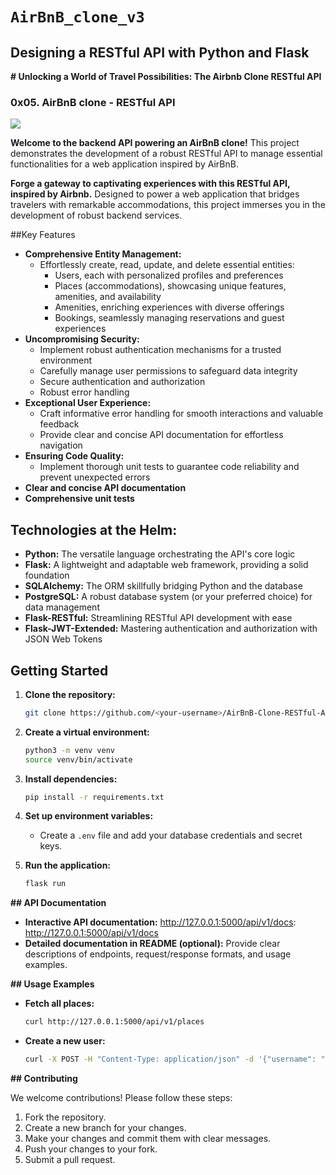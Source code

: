 # `AirBnB_clone_v3`


## Designing a RESTful API with Python and Flask

**# Unlocking a World of Travel Possibilities: The Airbnb Clone RESTful API**

### 0x05. AirBnB clone - RESTful API

![](https://bykowski.pl/wp-content/uploads/2021/06/api-przyklad-dzialania-1.jpg)

**Welcome to the backend API powering an AirBnB clone!** ️ This project demonstrates the development of a robust RESTful API to manage essential functionalities for a web application inspired by AirBnB.

**Forge a gateway to captivating experiences with this RESTful API, inspired by Airbnb.** Designed to power a web application that bridges travelers with remarkable accommodations, this project immerses you in the development of robust backend services.

##Key Features

- **Comprehensive Entity Management:**
    - Effortlessly create, read, update, and delete essential entities:
        - Users, each with personalized profiles and preferences
        - Places (accommodations), showcasing unique features, amenities, and availability
        - Amenities, enriching experiences with diverse offerings
        - Bookings, seamlessly managing reservations and guest experiences
- **Uncompromising Security:**
    - Implement robust authentication mechanisms for a trusted environment
    - Carefully manage user permissions to safeguard data integrity
    - Secure authentication and authorization
    -  Robust error handling
- **Exceptional User Experience:**
    - Craft informative error handling for smooth interactions and valuable feedback
    - Provide clear and concise API documentation for effortless navigation
- **Ensuring Code Quality:**
    - Implement thorough unit tests to guarantee code reliability and prevent unexpected errors
- **Clear and concise API documentation**
- **Comprehensive unit tests**

## Technologies at the Helm:

- **Python:** The versatile language orchestrating the API's core logic
- **Flask:** A lightweight and adaptable web framework, providing a solid foundation
- **SQLAlchemy:** The ORM skillfully bridging Python and the database
- **PostgreSQL:** A robust database system (or your preferred choice) for data management
- **Flask-RESTful:** Streamlining RESTful API development with ease
- **Flask-JWT-Extended:** Mastering authentication and authorization with JSON Web Tokens

## **Getting Started**

1. **Clone the repository:**
   ```bash
   git clone https://github.com/<your-username>/AirBnB-Clone-RESTful-API.git
   ```
2. **Create a virtual environment:**
   ```bash
   python3 -m venv venv
   source venv/bin/activate
   ```
3. **Install dependencies:**
   ```bash
   pip install -r requirements.txt
   ```
4. **Set up environment variables:**
   - Create a `.env` file and add your database credentials and secret keys.

5. **Run the application:**
   ```bash
   flask run
   ```

**## API Documentation**

- **Interactive API documentation:** http://127.0.0.1:5000/api/v1/docs: http://127.0.0.1:5000/api/v1/docs
- **Detailed documentation in README (optional):** Provide clear descriptions of endpoints, request/response formats, and usage examples.

**## Usage Examples**

- **Fetch all places:**
   ```bash
   curl http://127.0.0.1:5000/api/v1/places
   ```
- **Create a new user:**
   ```bash
   curl -X POST -H "Content-Type: application/json" -d '{"username": "johndoe", "email": "johndoe@example.com", "password": "password123"}' http://127.0.0.1:5000/api/v1/users
   ```

**## Contributing**

We welcome contributions! Please follow these steps:

1. Fork the repository.
2. Create a new branch for your changes.
3. Make your changes and commit them with clear messages.
4. Push your changes to your fork.
5. Submit a pull request.
